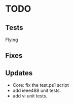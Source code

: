 # TODO

## Tests
Flying

## Fixes

## Updates
* Core: fix the test.ps1 script
* add ieee488 unit tests.
* add vi unit tests.

	
	

	
